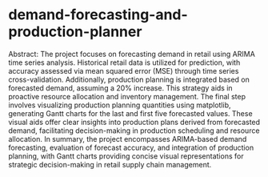 # demand-forecasting-and-production-planner

Abstract:
The project focuses on forecasting demand in retail using ARIMA time series analysis. Historical retail data is utilized for prediction, with accuracy assessed via mean squared error (MSE) through time series cross-validation. Additionally, production planning is integrated based on forecasted demand, assuming a 20% increase. This strategy aids in proactive resource allocation and inventory management. The final step involves visualizing production planning quantities using matplotlib, generating Gantt charts for the last and first five forecasted values. These visual aids offer clear insights into production plans derived from forecasted demand, facilitating decision-making in production scheduling and resource allocation. In summary, the project encompasses ARIMA-based demand forecasting, evaluation of forecast accuracy, and integration of production planning, with Gantt charts providing concise visual representations for strategic decision-making in retail supply chain management.

